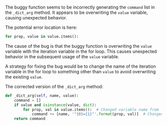 The buggy function seems to be incorrectly generating the `command` list in the `_dict_arg` method. It appears to be overwriting the `value` variable, causing unexpected behavior.

The potential error location is here:
```python
for prop, value in value.items():
```

The cause of the bug is that the buggy function is overwriting the `value` variable with the iteration variable in the for loop. This causes unexpected behavior in the subsequent usage of the `value` variable.

A strategy for fixing the bug would be to change the name of the iteration variable in the for loop to something other than `value` to avoid overwriting the existing `value`.

The corrected version of the `_dict_arg` method:
```python
def _dict_arg(self, name, value):
    command = []
    if value and isinstance(value, dict):
        for prop, val in value.items():  # Changed variable name from 'value' to 'val'
            command += [name, '"{0}={1}"'.format(prop, val)]  # Changed variable name from 'value' to 'val'
    return command
```